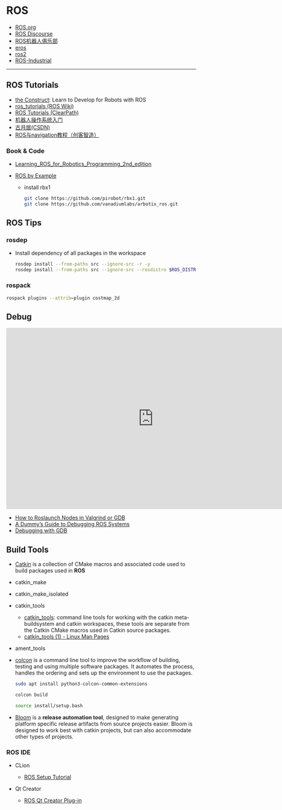 # ROS

* [ROS.org](http://www.ros.org/)
* [ROS Discourse](https://discourse.ros.org/)
* [ROS机器人俱乐部](http://www.rosclub.cn/)
* [eros](http://wiki.ros.org/eros)
* [ros2](https://index.ros.org/doc/ros2/)
* [ROS-Industrial](https://rosindustrial.org/)

---

## ROS Tutorials

* [the Construct](http://www.theconstructsim.com/): Learn to Develop for Robots with ROS
* [ros_tutorials (ROS Wiki)](http://wiki.ros.org/ros_tutorials)
* [ROS Tutorials (ClearPath)](http://www.clearpathrobotics.com/assets/guides/ros/index.html)
* [机器人操作系统入门](http://www.icourse163.org/course/ISCAS-1002580008)
* [古月居(CSDN)](https://blog.csdn.net/hcx25909)
* [ROS与navigation教程（创客智造）](https://www.ncnynl.com/category/ros-navigation/)


### Book & Code

* [Learning_ROS_for_Robotics_Programming_2nd_edition](https://github.com/AaronMR/Learning_ROS_for_Robotics_Programming_2nd_edition)

* [ROS by Example](http://wiki.ros.org/Books/ROSbyExample)
  - install rbx1
    ```sh
    git clone https://github.com/pirobot/rbx1.git
    git clone https://github.com/vanadiumlabs/arbotix_ros.git
    ```


## ROS Tips

### rosdep

* Install dependency of all packages in the workspace
  ```sh
  rosdep install --from-paths src --ignore-src -r -y
  rosdep install --from-paths src --ignore-src --rosdistro $ROS_DISTRO -y
  ```

### rospack

```sh
rospack plugins --attrib=plugin costmap_2d
```

## Debug

<p align="center">
  <iframe src="https://www.youtube.com/embed/k-uDpjrLJKs?rel=0&showinfo=0"
    width="780" height="480" frameborder="no" scrolling="no" allowfullscreen="true">
  </iframe>
</p>

* [How to Roslaunch Nodes in Valgrind or GDB](http://wiki.ros.org/roslaunch/Tutorials/Roslaunch%20Nodes%20in%20Valgrind%20or%20GDB)
* [A Dummy’s Guide to Debugging ROS Systems](https://bluesat.com.au/a-dummys-guide-to-debugging-ros-systems/)
* [Debugging with GDB](https://ctu-mrs.github.io/docs/software/gdb.html)


## Build Tools

* [Catkin](http://docs.ros.org/api/catkin/html/) is a collection of CMake macros and associated code used to build packages used in **ROS**

* catkin_make

* catkin_make_isolated

* catkin_tools
    - [catkin_tools](https://catkin-tools.readthedocs.io): command line tools for working with the catkin meta-buildsystem and catkin workspaces, these tools are separate from the Catkin CMake macros used in Catkin source packages.
    - [catkin_tools (1) - Linux Man Pages](https://www.systutorials.com/docs/linux/man/1-catkin_tools/)

* ament_tools

* [colcon](https://colcon.readthedocs.io/) is a command line tool to improve the workflow of building, testing and using multiple software packages. It automates the process, handles the ordering and sets up the environment to use the packages.
  ```sh
  sudo apt install python3-colcon-common-extensions

  colcon build 
  
  source install/setup.bash
  ```

* [Bloom](http://wiki.ros.org/bloom) is a **release automation tool**, designed to make generating platform specific release artifacts from source projects easier. Bloom is designed to work best with catkin projects, but can also accommodate other types of projects.


### ROS IDE

* CLion
    - [ROS Setup Tutorial](https://www.jetbrains.com/help/clion/ros-setup-tutorial.html)

* Qt Creator
    - [ROS Qt Creator Plug-in](https://ros-qtc-plugin.readthedocs.io)

